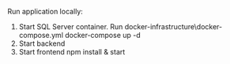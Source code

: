 Run application locally: 
1. Start SQL Server container. Run docker-infrastructure\docker-compose.yml
    docker-compose up -d
2. Start backend
3. Start frontend
    npm install & start